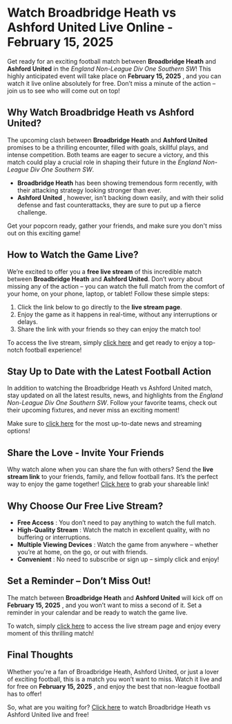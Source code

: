 # Watch Broadbridge Heath vs Ashford United Live Online - February 15, 2025

Get ready for an exciting football match between **Broadbridge Heath** and **Ashford United** in the _England Non-League Div One Southern SW_! This highly anticipated event will take place on **February 15, 2025** , and you can watch it live online absolutely for free. Don’t miss a minute of the action – join us to see who will come out on top!

## Why Watch Broadbridge Heath vs Ashford United?

The upcoming clash between **Broadbridge Heath** and **Ashford United** promises to be a thrilling encounter, filled with goals, skillful plays, and intense competition. Both teams are eager to secure a victory, and this match could play a crucial role in shaping their future in the _England Non-League Div One Southern SW_.

- **Broadbridge Heath** has been showing tremendous form recently, with their attacking strategy looking stronger than ever.
- **Ashford United** , however, isn’t backing down easily, and with their solid defense and fast counterattacks, they are sure to put up a fierce challenge.

Get your popcorn ready, gather your friends, and make sure you don't miss out on this exciting game!

## How to Watch the Game Live?

We’re excited to offer you a **free live stream** of this incredible match between **Broadbridge Heath** and **Ashford United**. Don’t worry about missing any of the action – you can watch the full match from the comfort of your home, on your phone, laptop, or tablet! Follow these simple steps:

1. Click the link below to go directly to the **live stream page**.
2. Enjoy the game as it happens in real-time, without any interruptions or delays.
3. Share the link with your friends so they can enjoy the match too!

To access the live stream, simply [click here](https://tinyurl.com/livestreamfreeo?st=Broadbridge+Heath+vs+Ashford+United&si=ghc) and get ready to enjoy a top-notch football experience!

## Stay Up to Date with the Latest Football Action

In addition to watching the Broadbridge Heath vs Ashford United match, stay updated on all the latest results, news, and highlights from the _England Non-League Div One Southern SW_. Follow your favorite teams, check out their upcoming fixtures, and never miss an exciting moment!

Make sure to [click here](https://tinyurl.com/livestreamfreeo?st=Broadbridge+Heath+vs+Ashford+United&si=ghc) for the most up-to-date news and streaming options!

## Share the Love - Invite Your Friends

Why watch alone when you can share the fun with others? Send the **live stream link** to your friends, family, and fellow football fans. It’s the perfect way to enjoy the game together! [Click here](https://tinyurl.com/livestreamfreeo?st=Broadbridge+Heath+vs+Ashford+United&si=ghc) to grab your shareable link!

## Why Choose Our Free Live Stream?

- **Free Access** : You don’t need to pay anything to watch the full match.
- **High-Quality Stream** : Watch the match in excellent quality, with no buffering or interruptions.
- **Multiple Viewing Devices** : Watch the game from anywhere – whether you’re at home, on the go, or out with friends.
- **Convenient** : No need to subscribe or sign up – simply click and enjoy!

## Set a Reminder – Don’t Miss Out!

The match between **Broadbridge Heath** and **Ashford United** will kick off on **February 15, 2025** , and you won’t want to miss a second of it. Set a reminder in your calendar and be ready to watch the game live.

To watch, simply [click here](https://tinyurl.com/livestreamfreeo?st=Broadbridge+Heath+vs+Ashford+United&si=ghc) to access the live stream page and enjoy every moment of this thrilling match!

## Final Thoughts

Whether you're a fan of Broadbridge Heath, Ashford United, or just a lover of exciting football, this is a match you won’t want to miss. Watch it live and for free on **February 15, 2025** , and enjoy the best that non-league football has to offer!

So, what are you waiting for? [Click here](https://tinyurl.com/livestreamfreeo?st=Broadbridge+Heath+vs+Ashford+United&si=ghc) to watch Broadbridge Heath vs Ashford United live and free!

